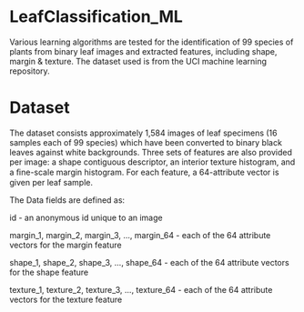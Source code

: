 # LeafClassification_ML
Various learning algorithms are tested for the identification of 99 species of plants from binary leaf images and extracted features, including shape, margin & texture.
The dataset used is from the UCI machine learning repository.

# Dataset

The dataset consists approximately 1,584 images of leaf specimens (16 samples each of 99 species) which have been converted to binary black leaves against white backgrounds. Three sets of features are also provided per image: a shape contiguous descriptor, an interior texture histogram, and a ﬁne-scale margin histogram. For each feature, a 64-attribute vector is given per leaf sample.

The Data fields are defined as:

id - an anonymous id unique to an image

margin_1, margin_2, margin_3, ..., margin_64 - each of the 64 attribute vectors for the margin feature

shape_1, shape_2, shape_3, ..., shape_64 - each of the 64 attribute vectors for the shape feature

texture_1, texture_2, texture_3, ..., texture_64 - each of the 64 attribute vectors for the texture feature

